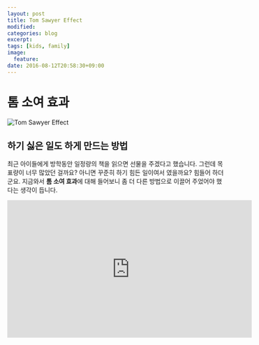 ```yaml
---
layout: post
title: Tom Sawyer Effect
modified:
categories: blog
excerpt:
tags: [kids, family]
image:
  feature:
date: 2016-08-12T20:58:30+09:00
---
```


# 톰 소여 효과

![Tom Sawyer Effect](https://darkmattermatters.files.wordpress.com/2011/03/business_tomsawyer2.png)

## 하기 싫은 일도 하게 만드는 방법

최근 아이들에게 방학동안 일정량의 책을 읽으면 선물을 주겠다고 했습니다. 그런데 목표량이 너무 많았던 걸까요? 아니면 꾸준히 하기 힘든 일이여서 였을까요? 힘들어 하더군요. 지금와서 **톰 소여 효과**에 대해 들어보니 좀 더 다른 방법으로 이끌어 주었어야 했다는 생각이 듭니다. 

<iframe src="https://www.facebook.com/plugins/video.php?href=https%3A%2F%2Fwww.facebook.com%2Fhuffpostkorea%2Fvideos%2F743920772422250%2F&show_text=0&width=560" width="560" height="315" style="border:none;overflow:hidden" scrolling="no" frameborder="0" allowTransparency="true" allowFullScreen="true"></iframe>


